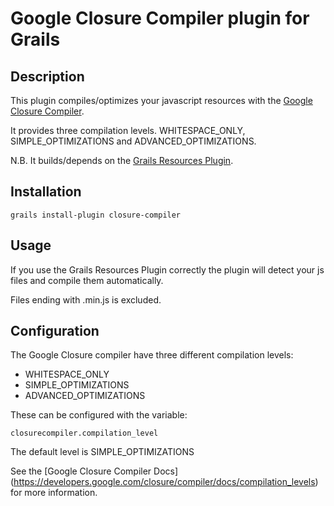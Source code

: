 # Google Closure Compiler plugin for Grails

## Description

This plugin compiles/optimizes your javascript resources with the [Google Closure Compiler](https://developers.google.com/closure/compiler/).

It provides three compilation levels. WHITESPACE_ONLY, SIMPLE_OPTIMIZATIONS and ADVANCED_OPTIMIZATIONS.

N.B. It builds/depends on the [Grails Resources Plugin](http://www.grails.org/plugin/resources).

## Installation

    grails install-plugin closure-compiler

## Usage

If you use the Grails Resources Plugin correctly the plugin will detect your js files and compile them automatically.

Files ending with .min.js is excluded.

## Configuration

The Google Closure compiler have three different compilation levels:

* WHITESPACE_ONLY
* SIMPLE_OPTIMIZATIONS
* ADVANCED_OPTIMIZATIONS

These can be configured with the variable:

    closurecompiler.compilation_level

The default level is SIMPLE_OPTIMIZATIONS

See the [Google Closure Compiler Docs] (https://developers.google.com/closure/compiler/docs/compilation_levels) for more information.
